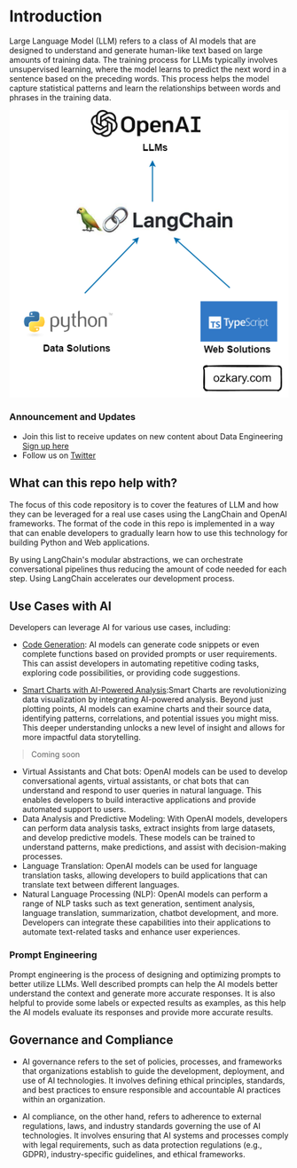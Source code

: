 # Introduction

 Large Language Model (LLM) refers to a class of AI models that are designed to understand and generate human-like text based on large amounts of training data. The training process for LLMs typically involves unsupervised learning, where the model learns to predict the next word in a sentence based on the preceding words. This process helps the model capture statistical patterns and learn the relationships between words and phrases in the training data.
 
 ![ozkary OpenAI - LangChain](./images/ozkary-openai-langchain.png)

### Announcement and Updates

- Join this list to receive updates on new content about Data Engineering  [Sign up here](https://maven.com/forms/56ae79)  
- Follow us on [Twitter](https://twitter.com/ozkary)  


## What can this repo help with?

The focus of this code repository is to cover the features of LLM and how they can be leveraged for a real use cases using the LangChain and OpenAI frameworks. The format of the code in this repo is implemented in a way that can enable developers to gradually learn how to use this technology for building Python and Web applications.

By using LangChain's modular abstractions, we can orchestrate conversational pipelines thus reducing the amount of code needed for each step. Using LangChain accelerates our development process.


## Use Cases with AI

Developers can leverage AI for various use cases, including:

- [Code Generation](./use_cases/code_generation/): AI models can generate code snippets or even complete functions based on provided prompts or user requirements. This can assist developers in automating repetitive coding tasks, exploring code possibilities, or providing code suggestions.

- [Smart Charts with AI-Powered Analysis](./use_cases/smart_charts/):Smart Charts are revolutionizing data visualization by integrating AI-powered analysis. Beyond just plotting points, AI models can examine charts and their source data, identifying patterns, correlations, and potential issues you might miss. This deeper understanding unlocks a new level of insight and allows for more impactful data storytelling.

> Coming soon

- Virtual Assistants and Chat bots: OpenAI models can be used to develop conversational agents, virtual assistants, or chat bots that can understand and respond to user queries in natural language. This enables developers to build interactive applications and provide automated support to users.
- Data Analysis and Predictive Modeling: With OpenAI models, developers can perform data analysis tasks, extract insights from large datasets, and develop predictive models. These models can be trained to understand patterns, make predictions, and assist with decision-making processes.
- Language Translation: OpenAI models can be used for language translation tasks, allowing developers to build applications that can translate text between different languages.
- Natural Language Processing (NLP): OpenAI models can perform a range of NLP tasks such as text generation, sentiment analysis, language translation, summarization, chatbot development, and more. Developers can integrate these capabilities into their applications to automate text-related tasks and enhance user experiences.

### Prompt Engineering

Prompt engineering is the process of designing and optimizing prompts to better utilize LLMs. Well described prompts can help the AI models better understand the context and generate more accurate responses. It is also helpful to provide some labels or expected results as examples, as this help the AI models evaluate its responses and provide more accurate results.

## Governance and Compliance

- AI governance refers to the set of policies, processes, and frameworks that organizations establish to guide the development, deployment, and use of AI technologies. It involves defining ethical principles, standards, and best practices to ensure responsible and accountable AI practices within an organization.

- AI compliance, on the other hand, refers to adherence to external regulations, laws, and industry standards governing the use of AI technologies. It involves ensuring that AI systems and processes comply with legal requirements, such as data protection regulations (e.g., GDPR), industry-specific guidelines, and ethical frameworks. 